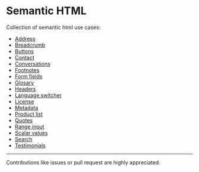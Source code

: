# Semantic HTML

Collection of semantic html use cases:

* [Address](html/address.md)
* [Breadcrumb](html/breadcrumb.md)
* [Buttons](html/buttons.md)
* [Contact](html/contact.md)
* [Conversations](html/conversations.md)
* [Footnotes](html/footnotes.md)
* [Form fields](html/form-fields.md)
* [Glosary](html/glosary.md)
* [Headers](html/headers.md)
* [Language switcher](html/language-switcher.md)
* [License](html/license.md)
* [Metadata](html/metadata.md)
* [Product list](html/product-list.md)
* [Quotes](html/quotes.md)
* [Range input](html/range-input.md)
* [Scalar values](html/scalar-values.md)
* [Search](html/search.md)
* [Testimonials](html/testimonials.md)

---

Contributions like issues or pull request are highly appreciated.
